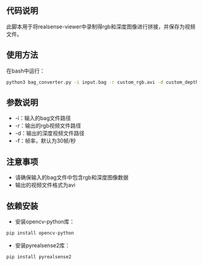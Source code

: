 <!--
 * @Author       : Prologue-Z tjuzx2016@126.com
 * @Date         : 2025-04-18 16:42:11
 * @LastEditors  : Prologue-Z
 * @LastEditTime : 2025-04-18 16:48:00
 * @Description  : 
 * @Refer        : 
 * 
 * Copyright (c) 2025 by 天津大学先进机构学及机器人学中心, All Rights Reserved. 
-->


## 代码说明
此脚本用于将realsense-viewer中录制得rgb和深度图像进行拼接，并保存为视频文件。

## 使用方法
在bash中运行：
```bash
python3 bag_converter.py -i input.bag -r custom_rgb.avi -d custom_depth.avi -f 30
```

## 参数说明
- -i：输入的bag文件路径
- -r：输出的rgb视频文件路径
- -d：输出的深度视频文件路径
- -f：帧率，默认为30帧/秒
  
## 注意事项
- 请确保输入的bag文件中包含rgb和深度图像数据
- 输出的视频文件格式为avi

## 依赖安装
- 安装opencv-python库：
```bash
pip install opencv-python
```
- 安装pyrealsense2库：
```bash
pip install pyrealsense2
```
